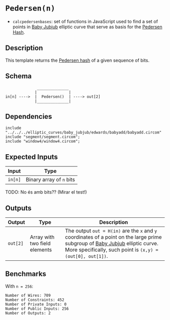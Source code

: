 # `Pedersen(n)`

- `calcpedersenbases`: set of functions in JavaScript used to find a set of points in [Baby Jubjub](https://github.com/barryWhiteHat/baby_jubjub) elliptic curve that serve as basis for the [Pedersen Hash](https://github.com/zcash/zcash/issues/2234).


## Description

This template returns the [Pedersen hash](https://github.com/iden3/circomlib/tree/organization/doc/pedersen_hash.md) of a given sequence of bits. 

<!--
    The Zcash designers introduced a new 256-bit hash functioncalled Pedersen hash [28, p.134], which is effectively a vectorized Pedersen com-mitment in elliptic curve groups with short vector elements. For the claimed128-bit security level, it utilizes 869 constraints per 516-bit message chunks,thus having 1.7 constraints per bit, whereas our Poseidon instances use from 0.2 to 0.45 constraints per bit, depending on the underlying prime field. [Poseidon]
-->

## Schema

```
              ______________     
             |              |
in[n] ---->  |  Pedersen()  | ----> out[2]
             |______________|     
```

## Dependencies

```
include "../../../elliptic_curves/baby_jubjub/edwards/babyadd/babyadd.circom"
include "segment/segment.circom";
include "window4/window4.circom";
```

## Expected Inputs

| Input         | Type                      |
| ------------- | -------------             |
| `in[n]`       | Binary array of `n` bits  |

TODO: No és amb bits?? (Mirar el test!)

## Outputs

| Output        | Type                          | Description         |      
| ------------- | -------------                 | -------------       | 
| `out[2]`      | Array with two field elements | The output `out = H(in)` are the `x` and `y` coordinates of a point on the large prime subgroup of [Baby Jubjub](https://github.com/ethereum/EIPs/pull/2494) elliptic curve. More specifically, such point is `(x,y) = (out[0], out[1])`. |

## Benchmarks 

With `n = 256`:
```
Number of Wires: 709
Number of Constraints: 452
Number of Private Inputs: 0
Number of Public Inputs: 256
Number of Outputs: 2
```